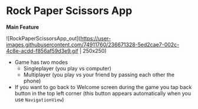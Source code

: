 # Rock Paper Scissors App 

**Main Feature**


![RockPaperScissorsApp_out](https://user-images.githubusercontent.com/74911760/236671328-5ed2cae7-002c-4c8e-acdd-f856af59d3e9.gif | 250x250)

- Game has two modes
    - Singleplayer (you play vs computer)
    - Multiplayer (you play vs your friend by passing each other the phone)
- If you want to go back to Welcome screen during the game you tap back button in the top left corner (this button appears automatically when you use `NavigationView`)
